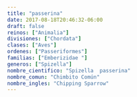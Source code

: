 ```yaml
---
title: "passerina"
date: 2017-08-18T20:46:32-06:00
draft: false
reinos: ["Animalia"]
divisiones: ["Chordata"]
clases: ["Aves"]
ordenes: ["Passeriformes"]
familias: ["Emberizidae "]
generos: ["Spizella"]
nombre_cientifico: "Spizella  passerina"
nombre_comun: "Chimbito Común"
nombre_ingles: "Chipping Sparrow"
---
```

